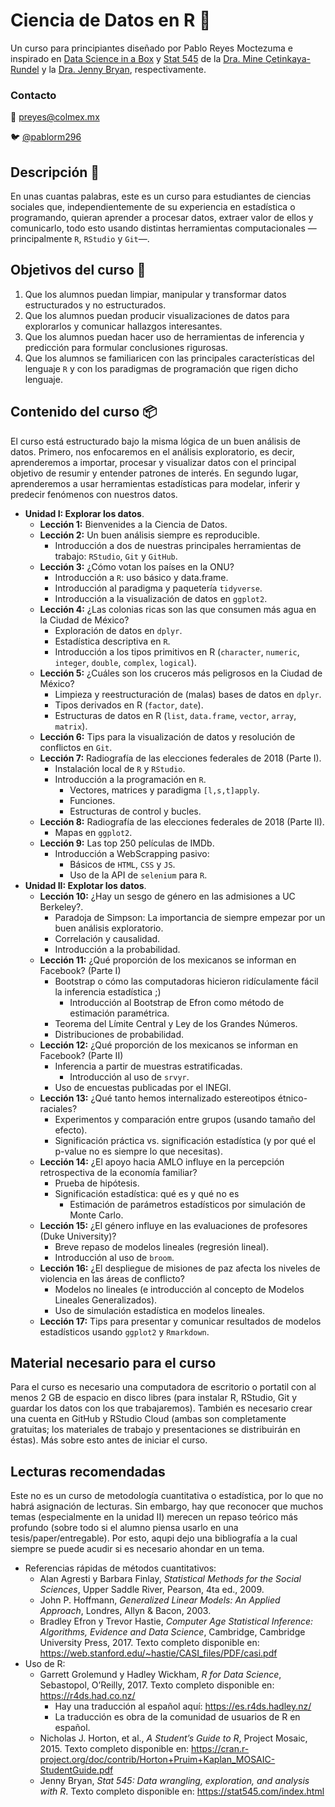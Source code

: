 # Ciencia de Datos en R :rocket:

Un curso para principiantes diseñado por Pablo Reyes Moctezuma e inspirado en [Data Science in a Box](https://datasciencebox.org/) y
[Stat 545](https://stat545.com) de la [Dra. Mine Çetinkaya-Rundel](https://www2.stat.duke.edu/~mc301/) y la 
[Dra. Jenny Bryan](https://jennybryan.org), respectivamente.

### Contacto

 :e-mail: [preyes@colmex.mx](preyes@colmex.mx)
 
 :bird: [@pablorm296](https://github.com/pablorm296)

## Descripción :pencil:

En unas cuantas palabras, este es un curso para estudiantes de ciencias sociales que, 
independientemente de su experiencia en estadística o programando, quieran aprender a procesar datos, extraer valor de ellos y comunicarlo, todo esto usando distintas herramientas computacionales 
—principalmente `R`, `RStudio` y `Git`—. 

## Objetivos del curso :dart:

1. Que los alumnos puedan limpiar, manipular y transformar datos estructurados y no estructurados.
2. Que los alumnos puedan producir visualizaciones de datos para explorarlos y comunicar hallazgos interesantes.
3. Que los alumnos puedan hacer uso de herramientas de inferencia y predicción para formular conclusiones rigurosas.
4. Que los alumnos se familiaricen con las principales características del lenguaje `R` y con los paradigmas de programación que rigen dicho lenguaje. 

## Contenido del curso :package:

El curso está estructurado bajo la misma lógica de un buen análisis de datos. Primero, nos enfocaremos en el análisis exploratorio, es decir, aprenderemos a importar, procesar y visualizar datos con el principal objetivo de resumir y entender patrones de interés. En segundo lugar, aprenderemos a usar herramientas estadísticas para modelar, inferir y predecir fenómenos con nuestros datos.

* __Unidad I: Explorar los datos__.
    - __Lección 1:__ Bienvenides a la Ciencia de Datos.
    - __Lección 2:__ Un buen análisis siempre es reproducible.
        + Introducción a dos de nuestras principales herramientas de trabajo: `RStudio`, `Git` y `GitHub`.
    - __Lección 3:__ ¿Cómo votan los países en la ONU?
        + Introducción a `R`: uso básico y data.frame.
        + Introducción al paradigma y paquetería `tidyverse`.
        + Introducción a la visualización de datos en `ggplot2`.
    - __Lección 4:__ ¿Las colonias ricas son las que consumen más agua en la Ciudad de México?
        + Exploración de datos en `dplyr`.
        + Estadística descriptiva en `R`.
        + Introducción a los tipos primitivos en R (`character`, `numeric`, `integer`, `double`, `complex`, `logical`).
    - __Lección 5:__ ¿Cuáles son los cruceros más peligrosos en la Ciudad de México?
        + Limpieza y reestructuración de (malas) bases de datos en `dplyr`.
        + Tipos derivados en R (`factor`, `date`).
        + Estructuras de datos en R (`list`, `data.frame`, `vector`, `array`, `matrix`).
    - __Lección 6:__ Tips para la visualización de datos y resolución de conflictos en `Git`.
    - __Lección 7:__ Radiografía de las elecciones federales de 2018 (Parte I).
        + Instalación local de `R` y `RStudio`.
        + Introducción a la programación en `R`.
            * Vectores, matrices y paradigma `[l,s,t]apply`.
            * Funciones.
            * Estructuras de control y bucles.
    - __Lección 8:__ Radiografía de las elecciones federales de 2018 (Parte II).
        + Mapas en `ggplot2`.
    - __Lección 9:__ Las top 250 películas de IMDb.
        + Introducción a WebScrapping pasivo:
            * Básicos de `HTML`, `CSS` y `JS`.
            * Uso de la API de `selenium` para `R`.
* __Unidad II: Explotar los datos__.
    - __Lección 10:__ ¿Hay un sesgo de género en las admisiones a UC Berkeley?.
        + Paradoja de Simpson: La importancia de siempre empezar por un buen análisis exploratorio.
        + Correlación y causalidad.
        + Introducción a la probabilidad.
    - __Lección 11:__ ¿Qué proporción de los mexicanos se informan en Facebook? (Parte I)
        + Bootstrap o cómo las computadoras hicieron ridículamente fácil la inferencia estadística ;) 
            * Introducción al Bootstrap de Efron como método de estimación paramétrica.
        + Teorema del Límite Central y Ley de los Grandes Números.
        + Distribuciones de probabilidad.
    - __Lección 12:__ ¿Qué proporción de los mexicanos se informan en Facebook? (Parte II)
        + Inferencia a partir de muestras estratificadas. 
            * Introducción al uso de `srvyr`.
        + Uso de encuestas publicadas por el INEGI.
    - __Lección 13:__ ¿Qué tanto hemos internalizado estereotipos étnico- raciales?
        + Experimentos y comparación entre grupos (usando tamaño del efecto).
        + Significación práctica vs. significación estadística (y por qué el p-value no es siempre lo que necesitas).
    - __Lección 14:__ ¿El apoyo hacia AMLO influye en la percepción retrospectiva de la economía familiar?
        + Prueba de hipótesis.
        + Significación estadística: qué es y qué no es
            * Estimación de parámetros estadísticos por simulación de Monte Carlo.
    - __Lección 15:__ ¿El género influye en las evaluaciones de profesores (Duke University)?
        + Breve repaso de modelos lineales (regresión lineal).
        + Introducción al uso de `broom`.
    - __Lección 16:__ ¿El despliegue de misiones de paz afecta los niveles de violencia en las áreas de conflicto?
        + Modelos no lineales (e introducción al concepto de Modelos Lineales Generalizados).
        + Uso de simulación estadística en modelos lineales.
    - __Lección 17:__ Tips para presentar y comunicar resultados de modelos estadísticos usando `ggplot2` y `Rmarkdown`.

## Material necesario para el curso

Para el curso es necesario una computadora de escritorio o portatil con al menos 2 GB de espacio en disco libres (para instalar R, RStudio, Git y guardar los datos con los que trabajaremos). También es necesario crear una cuenta en GitHub y RStudio Cloud (ambas son completamente gratuitas; los materiales de trabajo y presentaciones se distribuirán en éstas). Más sobre esto antes de iniciar el curso.

## Lecturas recomendadas

Este no es un curso de metodología cuantitativa o estadística, por lo que no habrá asignación de lecturas. Sin embargo, hay que reconocer que muchos temas (especialmente en la unidad II) merecen un repaso teórico más profundo (sobre todo si el alumno piensa usarlo en una tesis/paper/entregable). Por esto, aqupi dejo una bibliografía a la cual siempre se puede acudir si es necesario ahondar en un tema.
- Referencias rápidas de métodos cuantitativos:
    - Alan Agresti y Barbara Finlay, _Statistical Methods for the Social Sciences_, Upper Saddle River, Pearson, 4ta ed., 2009.
    - John P. Hoffmann, _Generalized Linear Models: An Applied Approach_, Londres, Allyn & Bacon, 2003.
    - Bradley Efron y Trevor Hastie, _Computer Age Statistical Inference: Algorithms, Evidence and Data Science_, Cambridge, Cambridge University Press, 2017. Texto completo disponible en: https://web.stanford.edu/~hastie/CASI_files/PDF/casi.pdf
- Uso de R:
    - Garrett Grolemund y Hadley Wickham, _R for Data Science_, Sebastopol, O’Reilly, 2017. Texto completo disponible en: https://r4ds.had.co.nz/
        - Hay una traducción al español aquí: https://es.r4ds.hadley.nz/
        - La traducción es obra de la comunidad de usuarios de R en español.
    - Nicholas J. Horton, et al., _A Student’s Guide to R_, Project Mosaic, 2015. Texto completo disponible en: https://cran.r-project.org/doc/contrib/Horton+Pruim+Kaplan_MOSAIC-StudentGuide.pdf
    - Jenny Bryan, _Stat 545: Data wrangling, exploration, and analysis with R_. Texto completo disponible en: https://stat545.com/index.html


